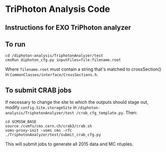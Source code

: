 # TriPhoton Analysis Code

## Instructions for EXO TriPhoton analyzer

## To run

```
cd /diphoton-analysis/TriphotonAnalyzer/test
cmsRun diphoton_cfg.py inputFiles=file:filename.root
```
Where `filename.root` must contain a string that's matched to crossSection() in `CommonClasses/interface/CrossSections.h`.

## To submit CRAB jobs

If necessary to change the site to which the outputs should stage out, modify `config.Site.storageSite` in `/diphoton-analysis/TriphotonAnalyzer/test
/crab_cfg_template.py`. Then:

```
cd $CMSSW_BASE
source /cvmfs/cms.cern.ch/crab3/crab.sh
voms-proxy-init -voms cms -rfc
./TriphotonAnalyzer/test/submit_crab_cfg.py
```

This will submit jobs to generate all 2015 data and MC ntuples.

